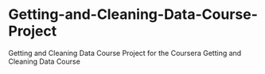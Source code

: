 # Getting-and-Cleaning-Data-Course-Project
Getting and Cleaning Data Course Project for the Coursera Getting and Cleaning Data Course
